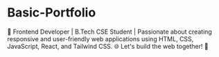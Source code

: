 # Basic-Portfolio
🌟 Frontend Developer | B.Tech CSE Student | Passionate about creating responsive and user-friendly web applications using HTML, CSS, JavaScript, React, and Tailwind CSS. 🌐 Let's build the web together! 🚀
